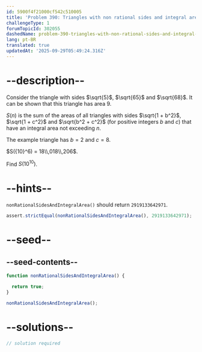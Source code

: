 ```yaml
---
id: 5900f4f21000cf542c510005
title: 'Problem 390: Triangles with non rational sides and integral area'
challengeType: 1
forumTopicId: 302055
dashedName: problem-390-triangles-with-non-rational-sides-and-integral-area
lang: pt-BR
translated: true
updatedAt: '2025-09-29T05:49:24.316Z'
---
```


# --description--

Consider the triangle with sides $\sqrt{5}$, $\sqrt{65}$ and $\sqrt{68}$. It can be shown that this triangle has area 9.

$S(n)$ is the sum of the areas of all triangles with sides $\sqrt{1 + b^2}$, $\sqrt{1 + c^2}$ and $\sqrt{b^2 + c^2}$ (for positive integers $b$ and $c$) that have an integral area not exceeding $n$.

The example triangle has $b = 2$ and $c = 8$.

$S({10}^6) = 18\\,018\\,206$.

Find $S({10}^{10})$.

# --hints--

`nonRationalSidesAndIntegralArea()` should return `2919133642971`.

```js
assert.strictEqual(nonRationalSidesAndIntegralArea(), 2919133642971);
```

# --seed--

## --seed-contents--

```js
function nonRationalSidesAndIntegralArea() {

  return true;
}

nonRationalSidesAndIntegralArea();
```

# --solutions--

```js
// solution required
```
